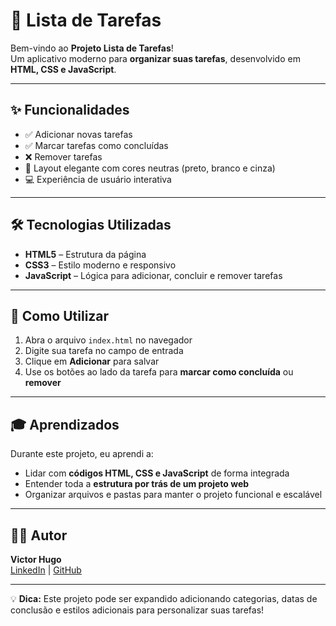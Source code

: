 # 📝 Lista de Tarefas

Bem-vindo ao **Projeto Lista de Tarefas**!  
Um aplicativo moderno para **organizar suas tarefas**, desenvolvido em **HTML, CSS e JavaScript**.

---

## ✨ Funcionalidades

- ✅ Adicionar novas tarefas
- ✅ Marcar tarefas como concluídas
- ❌ Remover tarefas
- 🎨 Layout elegante com cores neutras (preto, branco e cinza)
- 💻 Experiência de usuário interativa

---

## 🛠 Tecnologias Utilizadas

- **HTML5** – Estrutura da página  
- **CSS3** – Estilo moderno e responsivo  
- **JavaScript** – Lógica para adicionar, concluir e remover tarefas  

---

## 🚀 Como Utilizar

1. Abra o arquivo `index.html` no navegador  
2. Digite sua tarefa no campo de entrada  
3. Clique em **Adicionar** para salvar  
4. Use os botões ao lado da tarefa para **marcar como concluída** ou **remover**

---

## 🎓 Aprendizados

Durante este projeto, eu aprendi a:  

- Lidar com **códigos HTML, CSS e JavaScript** de forma integrada  
- Entender toda a **estrutura por trás de um projeto web**  
- Organizar arquivos e pastas para manter o projeto funcional e escalável  

---

## 👨‍💻 Autor

**Victor Hugo**  
[LinkedIn](https://www.linkedin.com/in/victor-hugo-33a79b37a) | [GitHub](https://github.com/viictorhgoliveira)

---

💡 **Dica:** Este projeto pode ser expandido adicionando categorias, datas de conclusão e estilos adicionais para personalizar suas tarefas!
